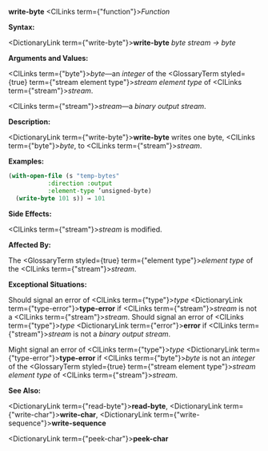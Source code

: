 **write-byte** <ClLinks  term={"function"}><i>Function</i></ClLinks> 



**Syntax:** 



<DictionaryLink  term={"write-byte"}><b>write-byte</b></DictionaryLink> *byte stream → byte* 



**Arguments and Values:** 



<ClLinks  term={"byte"}><i>byte</i></ClLinks>—an *integer* of the <GlossaryTerm styled={true} term={"stream element type"}><i>stream element type</i></GlossaryTerm> of <ClLinks  term={"stream"}><i>stream</i></ClLinks>. 



<ClLinks  term={"stream"}><i>stream</i></ClLinks>—a *binary output stream*. 



**Description:** 



<DictionaryLink  term={"write-byte"}><b>write-byte</b></DictionaryLink> writes one byte, <ClLinks  term={"byte"}><i>byte</i></ClLinks>, to <ClLinks  term={"stream"}><i>stream</i></ClLinks>. 



**Examples:**
```lisp
(with-open-file (s "temp-bytes" 
		   :direction :output 
		   :element-type ’unsigned-byte) 
  (write-byte 101 s)) → 101 
```
**Side Effects:** 



<ClLinks  term={"stream"}><i>stream</i></ClLinks> is modified. 



**Affected By:** 



The <GlossaryTerm styled={true} term={"element type"}><i>element type</i></GlossaryTerm> of the <ClLinks  term={"stream"}><i>stream</i></ClLinks>. 



**Exceptional Situations:** 



Should signal an error of <ClLinks  term={"type"}><i>type</i></ClLinks> <DictionaryLink  term={"type-error"}><b>type-error</b></DictionaryLink> if <ClLinks  term={"stream"}><i>stream</i></ClLinks> is not a <ClLinks  term={"stream"}><i>stream</i></ClLinks>. Should signal an error of <ClLinks  term={"type"}><i>type</i></ClLinks> <DictionaryLink  term={"error"}><b>error</b></DictionaryLink> if <ClLinks  term={"stream"}><i>stream</i></ClLinks> is not a *binary output stream*. 



Might signal an error of <ClLinks  term={"type"}><i>type</i></ClLinks> <DictionaryLink  term={"type-error"}><b>type-error</b></DictionaryLink> if <ClLinks  term={"byte"}><i>byte</i></ClLinks> is not an *integer* of the <GlossaryTerm styled={true} term={"stream element type"}><i>stream element type</i></GlossaryTerm> of <ClLinks  term={"stream"}><i>stream</i></ClLinks>. 



**See Also:** 



<DictionaryLink  term={"read-byte"}><b>read-byte</b></DictionaryLink>, <DictionaryLink  term={"write-char"}><b>write-char</b></DictionaryLink>, <DictionaryLink  term={"write-sequence"}><b>write-sequence</b></DictionaryLink> 







 



 



<DictionaryLink  term={"peek-char"}><b>peek-char</b></DictionaryLink> 



